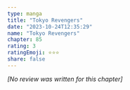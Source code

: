 ```yaml
---
type: manga
title: "Tokyo Revengers"
date: "2023-10-24T12:35:29"
name: "Tokyo Revengers"
chapter: 85
rating: 3
ratingEmoji: ⭐️⭐️⭐️
share: false
---
```


_[No review was written for this chapter]_
